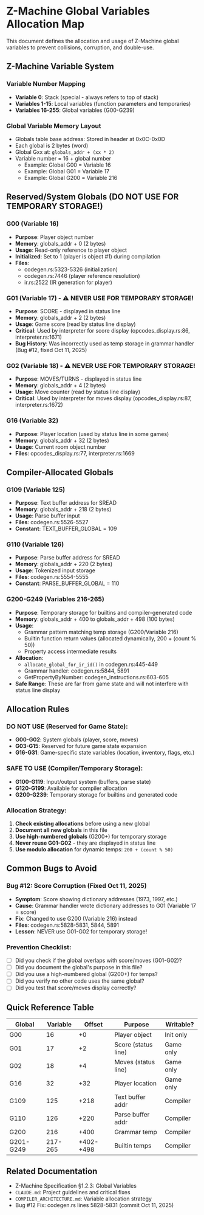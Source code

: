# Z-Machine Global Variables Allocation Map

This document defines the allocation and usage of Z-Machine global variables to prevent collisions, corruption, and double-use.

## Z-Machine Variable System

### Variable Number Mapping
- **Variable 0**: Stack (special - always refers to top of stack)
- **Variables 1-15**: Local variables (function parameters and temporaries)
- **Variables 16-255**: Global variables (G00-G239)

### Global Variable Memory Layout
- Globals table base address: Stored in header at 0x0C-0x0D
- Each global is 2 bytes (word)
- Global Gxx at: `globals_addr + (xx * 2)`
- Variable number = 16 + global number
  - Example: Global G00 = Variable 16
  - Example: Global G01 = Variable 17
  - Example: Global G200 = Variable 216

## Reserved/System Globals (DO NOT USE FOR TEMPORARY STORAGE!)

### G00 (Variable 16)
- **Purpose**: Player object number
- **Memory**: globals_addr + 0 (2 bytes)
- **Usage**: Read-only reference to player object
- **Initialized**: Set to 1 (player is object #1) during compilation
- **Files**:
  - codegen.rs:5323-5326 (initialization)
  - codegen.rs:7446 (player reference resolution)
  - ir.rs:2522 (IR generation for player)

### G01 (Variable 17) - **⚠️ NEVER USE FOR TEMPORARY STORAGE!**
- **Purpose**: SCORE - displayed in status line
- **Memory**: globals_addr + 2 (2 bytes)
- **Usage**: Game score (read by status line display)
- **Critical**: Used by interpreter for score display (opcodes_display.rs:86, interpreter.rs:1671)
- **Bug History**: Was incorrectly used as temp storage in grammar handler (Bug #12, fixed Oct 11, 2025)

### G02 (Variable 18) - **⚠️ NEVER USE FOR TEMPORARY STORAGE!**
- **Purpose**: MOVES/TURNS - displayed in status line
- **Memory**: globals_addr + 4 (2 bytes)
- **Usage**: Move counter (read by status line display)
- **Critical**: Used by interpreter for moves display (opcodes_display.rs:87, interpreter.rs:1672)

### G16 (Variable 32)
- **Purpose**: Player location (used by status line in some games)
- **Memory**: globals_addr + 32 (2 bytes)
- **Usage**: Current room object number
- **Files**: opcodes_display.rs:77, interpreter.rs:1669

## Compiler-Allocated Globals

### G109 (Variable 125)
- **Purpose**: Text buffer address for SREAD
- **Memory**: globals_addr + 218 (2 bytes)
- **Usage**: Parse buffer input
- **Files**: codegen.rs:5526-5527
- **Constant**: TEXT_BUFFER_GLOBAL = 109

### G110 (Variable 126)
- **Purpose**: Parse buffer address for SREAD
- **Memory**: globals_addr + 220 (2 bytes)
- **Usage**: Tokenized input storage
- **Files**: codegen.rs:5554-5555
- **Constant**: PARSE_BUFFER_GLOBAL = 110

### G200-G249 (Variables 216-265)
- **Purpose**: Temporary storage for builtins and compiler-generated code
- **Memory**: globals_addr + 400 to globals_addr + 498 (100 bytes)
- **Usage**:
  - Grammar pattern matching temp storage (G200/Variable 216)
  - Builtin function return values (allocated dynamically, 200 + (count % 50))
  - Property access intermediate results
- **Allocation**:
  - `allocate_global_for_ir_id()` in codegen.rs:445-449
  - Grammar handler: codegen.rs:5844, 5891
  - GetPropertyByNumber: codegen_instructions.rs:603-605
- **Safe Range**: These are far from game state and will not interfere with status line display

## Allocation Rules

### DO NOT USE (Reserved for Game State):
- **G00-G02**: System globals (player, score, moves)
- **G03-G15**: Reserved for future game state expansion
- **G16-G31**: Game-specific state variables (location, inventory, flags, etc.)

### SAFE TO USE (Compiler/Temporary Storage):
- **G100-G119**: Input/output system (buffers, parse state)
- **G120-G199**: Available for compiler allocation
- **G200-G239**: Temporary storage for builtins and generated code

### Allocation Strategy:
1. **Check existing allocations** before using a new global
2. **Document all new globals** in this file
3. **Use high-numbered globals** (G200+) for temporary storage
4. **Never reuse G01-G02** - they are displayed in status line
5. **Use modulo allocation** for dynamic temps: `200 + (count % 50)`

## Common Bugs to Avoid

### Bug #12: Score Corruption (Fixed Oct 11, 2025)
- **Symptom**: Score showing dictionary addresses (1973, 1997, etc.)
- **Cause**: Grammar handler wrote dictionary addresses to G01 (Variable 17 = score)
- **Fix**: Changed to use G200 (Variable 216) instead
- **Files**: codegen.rs:5828-5831, 5844, 5891
- **Lesson**: NEVER use G01-G02 for temporary storage!

### Prevention Checklist:
- [ ] Did you check if the global overlaps with score/moves (G01-G02)?
- [ ] Did you document the global's purpose in this file?
- [ ] Did you use a high-numbered global (G200+) for temps?
- [ ] Did you verify no other code uses the same global?
- [ ] Did you test that score/moves display correctly?

## Quick Reference Table

| Global | Variable | Offset | Purpose | Writable? |
|--------|----------|--------|---------|-----------|
| G00 | 16 | +0 | Player object | Init only |
| G01 | 17 | +2 | Score (status line) | Game only |
| G02 | 18 | +4 | Moves (status line) | Game only |
| G16 | 32 | +32 | Player location | Game only |
| G109 | 125 | +218 | Text buffer addr | Compiler |
| G110 | 126 | +220 | Parse buffer addr | Compiler |
| G200 | 216 | +400 | Grammar temp | Compiler |
| G201-G249 | 217-265 | +402-+498 | Builtin temps | Compiler |

## Related Documentation

- Z-Machine Specification §1.2.3: Global Variables
- `CLAUDE.md`: Project guidelines and critical fixes
- `COMPILER_ARCHITECTURE.md`: Variable allocation strategy
- Bug #12 Fix: codegen.rs lines 5828-5831 (commit Oct 11, 2025)
